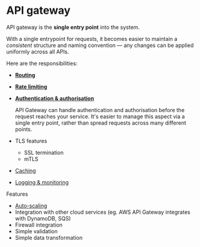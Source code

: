 # API gateway

API gateway is the **single entry point** into the system.

With a single entrypoint for requests, it becomes easier to maintain a _consistent_ structure and naming convention — any changes can be applied uniformly across all APIs.

Here are the responsibilities:
* [**Routing**](../core-functionalities/routing.md)

* [**Rate limiting**](../strategies/rate-limiting.md)
  
* [**Authentication & authorisation**](../core-functionalities/authentication-and-authorisation.md)

  API Gateway can handle authentication and authorisation before the request reaches your service.
  It's easier to manage this aspect via a single entry point, rather than spread requests across many different points.

* TLS features
  * SSL termination
  * mTLS

* [Caching](../strategies/caching.md)

* [Logging & monitoring](../strategies/logging-and-monitoring.md)

Features
* [Auto-scaling](../strategies/auto-scaling.md)
* Integration with other cloud services (eg. AWS API Gateway integrates with DynamoDB, SQS)
* Firewall integration
* Simple validation
* Simple data transformation
